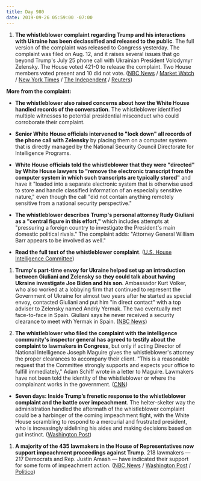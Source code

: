 ```yaml
---
title: Day 980
date: 2019-09-26 05:59:00 -07:00
---
```


1. **The whistleblower complaint regarding Trump and his interactions with Ukraine has been declassified and released to the public**. The full version of the complaint was released to Congress yesterday. The complaint was filed on Aug. 12, and it raises several issues that go beyond Trump's July 25 phone call with Ukrainian President Volodymyr Zelensky. The House voted 421-0 to release the complaint. Two House members voted present and 10 did not vote. ([NBC News](https://www.nbcnews.com/politics/trump-impeachment-inquiry/whistleblower-complaint-against-trump-declassified-could-be-released-thursday-n1058876) / [Market Watch](https://www.marketwatch.com/story/whistleblower-alleges-trump-white-house-moved-records-onto-separate-network-report-2019-09-26) / [New York Times](https://www.nytimes.com/2019/09/26/us/politics/whistleblower-complaint-released.html) / [The Independent](https://www.independent.co.uk/news/world/americas/us-politics/trump-whistleblower-ukraine-call-records-foreign-officials-separate-computer-system-a9120961.html?utm_source=reddit.com) / [Reuters](https://www.reuters.com/article/us-usa-trump-whistleblower-house-idUSKBN1WA33Y))

**More from the complaint:**

* **The whistleblower also raised concerns about how the White House handled records of the conversation**. The whistleblower identified multiple witnesses to potential presidential misconduct who could corroborate their complaint.

* **Senior White House officials intervened to "lock down" all records of the phone call with Zelensky** by placing them on a computer system that is directly managed by the National Security Council Directorate for Intelligence Programs.

* **White House officials told the whistleblower that they were "directed" by White House lawyers to "remove the electronic transcript from the computer system in which such transcripts are typically stored"** and have it "loaded into a separate electronic system that is otherwise used to store and handle classified information of an especially sensitive nature," even though the call "did not contain anything remotely sensitive from a national security perspective."

* **The whistleblower describes Trump's personal attorney Rudy Giuliani as a "central figure in this effort,"** which includes attempts at "pressuring a foreign country to investigate the President's main domestic political rivals." The complaint adds: "Attorney General William Barr appears to be involved as well."


* **Read the full text of the whistleblower complaint**. ([U.S. House Intelligence Committee](https://intelligence.house.gov/uploadedfiles/20190812_-_whistleblower_complaint_unclass.pdf))

1. **Trump's part-time envoy for Ukraine helped set up an introduction between Giuliani and Zelensky so they could talk about having Ukraine investigate Joe Biden and his son**. Ambassador Kurt Volker, who also worked at a lobbying firm that continued to represent the Government of Ukraine for almost two years after he started as special envoy, contacted Giuliani and put him "in direct contact" with a top adviser to Zelensky named Andriy Yermak. The two eventually met face-to-face in Spain. Giuliani says he never received a security clearance to meet with Yermak in Spain. ([NBC News](https://www.nbcnews.com/politics/trump-impeachment-inquiry/kurt-volker-trump-s-part-time-ukraine-envoy-played-role-n1058871))

2. **The whistleblower who filed the complaint with the intelligence community's inspector general has agreed to testify about the complaint to lawmakers in Congress**, but only if acting Director of National Intelligence Joseph Maguire gives the whistleblower's attorney the proper clearances to accompany their client. "This is a reasonable request that the Committee strongly supports and expects your office to fulfill immediately," Adam Schiff wrote in a letter to Maguire. Lawmakers have not been told the identity of the whistleblower or where the complainant works in the government. ([CNN](https://www.cnn.com/2019/09/25/politics/whistleblower-agrees-to-testify/index.html))

* **Seven days: Inside Trump’s frenetic response to the whistleblower complaint and the battle over impeachment**. The helter-skelter way the administration handled the aftermath of the whistleblower complaint could be a harbinger of the coming impeachment fight, with the White House scrambling to respond to a mercurial and frustrated president, who is increasingly sidelining his aides and making decisions based on gut instinct. ([Washington Post](https://www.washingtonpost.com/politics/seven-days-inside-trumps-frenetic-response-to-the-whistleblower-complaint-and-the-battle-over-impeachment/2019/09/25/14ba426a-dfaa-11e9-be96-6adb81821e90_story.html))

1. **A majority of the 435 lawmakers in the House of Representatives now support impeachment proceedings against Trump**. 218 lawmakers — 217 Democrats and Rep. Justin Amash — have indicated their support for some form of impeachment action. ([NBC News](https://www.nbcnews.com/politics/congress/majority-house-members-now-back-some-type-impeachment-action-against-n1058596) / [Washington Post](https://www.washingtonpost.com/graphics/2019/politics/impeachment-support-house-democrats/) / [Politico](https://www.politico.com/story/2019/09/25/majority-of-house-supports-impeachment-inquiry-1512897))
